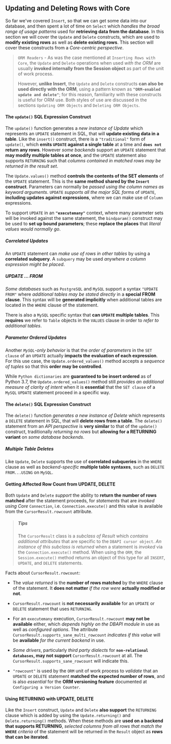 ## Updating and Deleting Rows with Core

So far we've covered `Insert`, so that we can get some data into our database, and then spent a lot of time on `Select` which _handles the broad range of usage patterns_ used for __retrieving data from the database__. In this section we will cover the `Update` and `Delete` constructs, which are used to __modify existing rows__ as well as __delete existing rows__. This section will cover these constructs from a _Core-centric perspective_.

> `ORM Readers` - As was the case mentioned at `Inserting Rows with Core`, the `Update` and `Delete` operations when used _with the ORM_ are usually __invoked internally from the Session object__ as part of the unit of work process.
>
> However, __unlike Insert__, the `Update` and `Delete` constructs __can also be used directly with the ORM__, using a pattern known as __`"ORM-enabled update and delete"`__; for this reason, familiarity with these constructs is useful for ORM use. Both styles of use are discussed in the sections `Updating ORM Objects` and `Deleting ORM Objects`.


#### The `update()` SQL Expression Construct

The `update()` function generates a _new instance of Update_ which represents an `UPDATE` statement in SQL, that will __update existing data in a table__. Like the `insert()` construct, there is a `"traditional"` form of `update()`, which __emits `UPDATE` against a single table__ at a time and __`does not` return any rows__. However _some backends_ support an `UPDATE` statement that __may modify multiple tables at once__, and the `UPDATE` statement also supports `RETURNING` such that _columns contained in matched rows may be returned in the result set_.

The `Update.values()` method __controls the contents of the SET elements__ of the `UPDATE` statement. This is the __same method shared by the `Insert` construct__. Parameters can normally be _passed using the column names as keyword arguments_. `UPDATE` _supports all the major SQL forms_ of `UPDATE`, __including updates against expressions__, where we can make use of `Column` expressions.

To support `UPDATE` in an __`"executemany"`__ context, where many parameter sets will be invoked against the same statement, the `bindparam()` construct may be used to __set up bound parameters__; these __replace the places__ that _literal values would normally go_.


##### Correlated Updates

An `UPDATE` statement can _make use of rows in other tables_ by using a __correlated subquery__. A `subquery` may be used _anywhere a column expression might be placed_.


##### UPDATE ... FROM

_Some databases_ such as `PostgreSQL` and `MySQL` support a syntax `"UPDATE FROM"` where _additional tables may be stated directly_ in a __special FROM clause__. This syntax will be __generated implicitly__ when additional tables are located in the `WHERE` clause of the statement.

There is also a `MySQL` specific syntax that __can `UPDATE` multiple tables__. This __requires__ we refer to `Table` objects in the `VALUES` clause in order to _refer to additional tables_.


##### Parameter Ordered Updates

Another _`MySQL`-only behavior_ is that the _order of parameters_ in the `SET clause` of an `UPDATE` actually __impacts the evaluation of each expression__. For this use case, the `Update.ordered_values()` method accepts a _sequence of tuples_ so that this __order may be controlled__.

While `Python dictionaries` are __guaranteed to be insert ordered__ as of Python 3.7, the `Update.ordered_values()` method still _provides an additional measure of clarity of intent_ when it is __essential__ that the `SET clause` of a `MySQL` `UPDATE` statement proceed in a specific way.


#### The `delete()` SQL Expression Construct

The `delete()` function _generates a new instance of Delete_ which represents a `DELETE` statement in SQL, that will __delete rows from a table__. The `delete()` statement from an _API perspective_ is __very similar__ to that of the `update()` construct, traditionally _returning no rows_ but __allowing for a RETURNING variant__ on _some database backends_.


##### Multiple Table Deletes

Like `Update`, `Delete` supports the use of __correlated subqueries__ in the `WHERE` clause as well as _backend-specific_ __multiple table syntaxes__, such as `DELETE FROM...USING` on `MySQL`.


#### Getting Affected Row Count from UPDATE, DELETE

Both `Update` and `Delete` _support_ the ability to __return the number of rows matched__ after the statement proceeds, for _statements_ that are _invoked using Core_ `Connection`, i.e. `Connection.execute()` and this value is available from the `CursorResult.rowcount` attribute.

> ##### Tips
>
> The `CursorResult` class is a _subclass of Result_ which _contains additional attributes_ that are specific to the `DBAPI cursor object`. _An instance of this subclass is returned_ when a statement is _invoked_ via the `Connection.execute()` method. When using the `ORM`, the `Session.execute()` method returns an object of this type for all `INSERT`, `UPDATE`, and `DELETE` statements.

Facts about `CursorResult.rowcount`:

* The _value returned_ is the __number of rows matched__ by the `WHERE` clause of the statement. It __does not matter__ _if the row were_ __actually modified or not__.

* `CursorResult.rowcount` is __not necessarily available__ for an `UPDATE` or `DELETE` statement that uses `RETURNING`.

* For an `executemany` execution, `CursorResult.rowcount` __may not be available__ either, which _depends highly on the DBAPI module_ in use as well as _configured options_. The attribute `CursorResult.supports_sane_multi_rowcount` _indicates if this value_ will be __available__ _for the current backend_ in use.

* _Some drivers_, particularly _third party dialects_ for __`non-relational databases`, may not support__ `CursorResult.rowcount` at all. The `CursorResult.supports_sane_rowcount` will indicate this.

* `"rowcount"` is used by the `ORM` unit of work process to _validate_ that an `UPDATE` or `DELETE` statement __matched the expected number of rows__, and is also _essential_ for the __ORM versioning feature__ documented at `Configuring a Version Counter`.


#### Using RETURNING with UPDATE, DELETE

Like the `Insert` construct, `Update` and `Delete` __also support__ the `RETURNING` clause which is added by using the `Update.returning()` and `Delete.returning()` methods. When these methods are __used on a backend that supports RETURNING__, _selected columns from all rows that match the_ **`WHERE`** _criteria_ of the statement will be returned in the `Result` object as __rows that can be iterated__.
